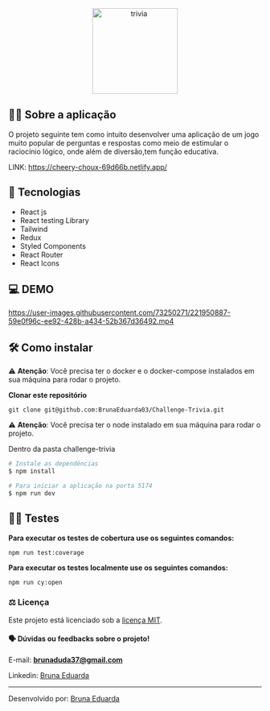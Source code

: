 <div align='center'>
  <img alt="trivia" src="https://user-images.githubusercontent.com/73250271/221940470-7c331707-73d0-4bd4-bc95-a7e861758123.png" width="170px" align="center" />
</div>

## :man_technologist: Sobre a aplicação

  O projeto seguinte tem como intuito desenvolver uma aplicação de um jogo muito popular de perguntas e respostas como meio de estimular o raciocínio lógico, onde além de diversão,tem função educativa.</br>
  
LINK: https://cheery-choux-69d66b.netlify.app/
  



## 🚀 Tecnologias 
- React js
- React testing Library
- Tailwind
- Redux
- Styled Components
- React Router
- React Icons

## 💻 DEMO

https://user-images.githubusercontent.com/73250271/221950887-59e0f96c-ee92-428b-a434-52b367d36492.mp4


## 🛠️ Como instalar

⚠️ **Atenção**: Você precisa ter o docker e o docker-compose instalados em sua máquina para rodar o projeto.

**Clonar este repositório**

```
git clone git@github.com:BrunaEduarda03/Challenge-Trivia.git
```
⚠️ **Atenção**: Você precisa ter o node instalado em sua máquina para rodar o projeto.

 Dentro da pasta challenge-trivia<br/>
```bash
# Instale as dependências
$ npm install

# Para iniciar a aplicação na porta 5174
$ npm run dev
```
## 🕵🏿 Testes
**Para executar os testes de cobertura use os seguintes comandos:**

```
npm run test:coverage
```

**Para executar os testes localmente use os seguintes comandos:**

```
npm run cy:open
```

### :balance_scale: Licença
Este projeto está licenciado sob a [licença MIT](LICENSE).

#### :speaking_head:  Dúvidas ou feedbacks sobre o projeto!

E-mail: [**brunaduda37@gmail.com**](mailto:brunaduda37@gmail.com)

Linkedin: [Bruna Eduarda](https://www.linkedin.com/in/bruna-eduarda-a06a1b18b/)

---


Desenvolvido por: [Bruna Eduarda](https://www.linkedin.com/in/bruna-eduarda-a06a1b18b/)
